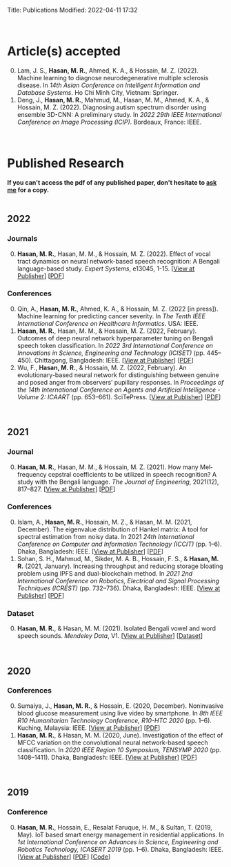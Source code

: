 Title: Publications
Modified: 2022-04-11 17:32



<!-- # Article(s) under review
0. <a name="jobayer2022solar"></a> Jobayer, M., Shaikat, M. A. H., Rashid, M. N., & **Hasan, M. R.** (2022). Solar photovoltaic performance prediction using machine learning: A systematic review. _Energy Reports_.
0. <a name="najjar2022the"></a> Najjar, R., Hossain, M. Z., Ahmed, K. A., & **Hasan, M. R.** (2022). The use of machine learning for COVID-19 prognostication: A systematic review. In _14th Asian Conference on Intelligent Information and Database Systems_. Springer. -->

&nbsp;
# Article(s) accepted
0. <a name="lam2022machine"></a> Lam, J. S., **Hasan, M. R.**, Ahmed, K. A., & Hossain, M. Z. (2022). Machine learning to diagnose neurodegenerative multiple sclerosis disease. In _14th Asian Conference on Intelligent Information and Database Systems_. Ho Chi Minh City, Vietnam: Springer.
0. <a name="deng2022diagnosing"></a> Deng, J., **Hasan, M. R.**, Mahmud, M., Hasan, M. M., Ahmed, K. A., & Hossain, M. Z. (2022). Diagnosing autism spectrum disorder using ensemble 3D-CNN: A preliminary study. In _2022 29th IEEE International Conference on Image Processing (ICIP)_. Bordeaux, France: IEEE.

&nbsp;
# Published Research
 **If you can't access the pdf of any published paper, don't hesitate to [ask me](mailto:rakibul.hasan@bracu.ac.bd) for a copy.** </br> </br>
 
## 2022

### Journals
0. <a name="hasan2022effect"></a> **Hasan, M. R.**, Hasan, M. M., & Hossain, M. Z. (2022). Effect of vocal tract dynamics on neural network-based speech recognition: A Bengali language-based study. _Expert Systems_, e13045, 1-15. [[View at Publisher](https://doi.org/10.1111/exsy.13045)] [[PDF](./pdfs/hasan2022effect.pdf)]

### Conferences
0. <a name="qin2022machine"></a> Qin, A., **Hasan, M. R.**, Ahmed, K. A., & Hossain, M. Z. (2022 [in press]). Machine learning for predicting cancer severity. In _The Tenth IEEE International Conference on Healthcare Informatics_. USA: IEEE.
0. **Hasan, M. R.**, Hasan, M. M., & Hossain, M. Z. (2022, February). Outcomes of deep neural network hyperparameter tuning on Bengali speech token classification. In _2022 3rd International Conference on Innovations in Science, Engineering and Technology (ICISET)_ (pp. 445–450). Chittagong, Bangladesh: IEEE. [[View at Publisher](https://doi.org/10.1109/ICISET54810.2022.9775837)] [[PDF](./pdfs/hasan2022outcome.pdf)]
0. <a name="wu2022an"></a> Wu, F., **Hasan, M. R.**, & Hossain, M. Z. (2022, February). An evolutionary-based neural network for distinguishing between genuine and posed anger from observers’ pupillary responses. In _Proceedings of the 14th International Conference on Agents and Artificial Intelligence - Volume 2: ICAART_ (pp. 653–661). SciTePress. [[View at Publisher](https://doi.org/10.5220/0010985100003116)] [[PDF](./pdfs/wu2022an.pdf)]

&nbsp;

## 2021

### Journal
0. **Hasan, M. R.**, Hasan, M. M., & Hossain, M. Z. (2021). How many Mel‐frequency cepstral coefficients to be utilized in speech recognition? A study with the Bengali language. _The Journal of Engineering_, 2021(12), 817–827. [[View at Publisher](https://doi.org/10.1049/tje2.12082)] [[PDF](./pdfs/hasan2022how.pdf)]

### Conferences
0. Islam, A., **Hasan, M. R.**, Hossain, M. Z., & Hasan, M. M. (2021, December). The eigenvalue distribution of Hankel matrix: A tool for spectral estimation from noisy data. In 2021 _24th International Conference on Computer and Information Technology (ICCIT)_ (pp. 1–6). Dhaka, Bangladesh: IEEE. [[View at Publisher](https://doi.org/10.1109/ICCIT54785.2021.9689845)] [[PDF](./pdfs/islam2021the.pdf)]
0. Sohan, S. H., Mahmud, M., Sikder, M. A. B., Hossain, F. S., & **Hasan, M. R.** (2021, January). Increasing throughput and reducing storage bloating problem using IPFS and dual-blockchain method. In _2021 2nd International Conference on Robotics, Electrical and Signal Processing Techniques (ICREST)_ (pp. 732–736). Dhaka, Bangladesh: IEEE. [[View at Publisher](https://doi.org/10.1109/ICREST51555.2021.9331254)] [[PDF](./pdfs/sohan2021increasing.pdf)]

### Dataset
0. **Hasan, M. R.**, & Hasan, M. M. (2021). Isolated Bengali vowel and word speech sounds. _Mendeley Data_, V1. [[View at Publisher](https://doi.org/10.17632/2h6975kdsx.1)] [[Dataset](./extras/Isolated_Bengali_vowels_words_sounds.zip)]

&nbsp;

## 2020
### Conferences
0. Sumaiya, J., **Hasan, M. R.**, & Hossain, E. (2020, December). Noninvasive blood glucose measurement using live video by smartphone. In _8th IEEE R10 Humanitarian Technology Conference, R10-HTC 2020_ (pp. 1–6). Kuching, Malaysia: IEEE. [[View at Publisher](https://doi.org/10.1109/R10-HTC49770.2020.9357018)] [[PDF](./pdfs/sumaiya2020noninvasive.pdf)]
0. **Hasan, M. R.**, & Hasan, M. M. (2020, June). Investigation of the effect of MFCC variation on the convolutional neural network-based speech classification. In _2020 IEEE Region 10 Symposium, TENSYMP 2020_ (pp. 1408–1411). Dhaka, Bangladesh: IEEE. [[View at Publisher](https://doi.org/10.1109/TENSYMP50017.2020.9230697)] [[PDF](./pdfs/hasan2020investigation.pdf)]

&nbsp;

## 2019
### Conference
0. **Hasan, M. R.**, Hossain, E., Resalat Faruque, H. M., & Sultan, T. (2019, May). IoT based smart energy management in residential applications. In _1st International Conference on Advances in Science, Engineering and Robotics Technology, ICASERT 2019_ (pp. 1–6). Dhaka, Bangladesh: IEEE. [[View at Publisher](https://doi.org/10.1109/ICASERT.2019.8934523)] [[PDF](./pdfs/hasan2019iot.pdf)] [[Code](https://github.com/mrh-rakib/IoT-Smart-Energy-Management)]